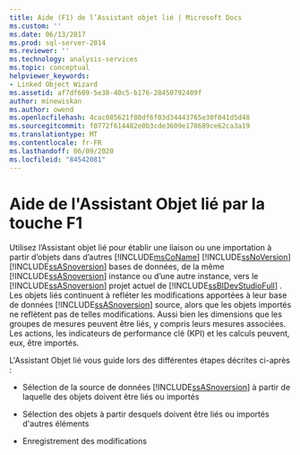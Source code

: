 ```yaml
---
title: Aide (F1) de l’Assistant objet lié | Microsoft Docs
ms.custom: ''
ms.date: 06/13/2017
ms.prod: sql-server-2014
ms.reviewer: ''
ms.technology: analysis-services
ms.topic: conceptual
helpviewer_keywords:
- Linked Object Wizard
ms.assetid: af7df609-5e38-40c5-b176-28450792409f
author: minewiskan
ms.author: owend
ms.openlocfilehash: 4cac085621f80df6f03d34443765e30f041d5d48
ms.sourcegitcommit: f0772f614482e0b3cde3609e178689ce62ca3a19
ms.translationtype: MT
ms.contentlocale: fr-FR
ms.lasthandoff: 06/09/2020
ms.locfileid: "84542081"
---
```

# <a name="linked-object-wizard-f1-help"></a>Aide de l'Assistant Objet lié par la touche F1
  Utilisez l’Assistant objet lié pour établir une liaison ou une importation à partir d’objets dans d’autres [!INCLUDE[msCoName](../includes/msconame-md.md)] [!INCLUDE[ssNoVersion](../includes/ssnoversion-md.md)] [!INCLUDE[ssASnoversion](../includes/ssasnoversion-md.md)] bases de données, de la même [!INCLUDE[ssASnoversion](../includes/ssasnoversion-md.md)] instance ou d’une autre instance, vers le [!INCLUDE[ssASnoversion](../includes/ssasnoversion-md.md)] projet actuel de [!INCLUDE[ssBIDevStudioFull](../includes/ssbidevstudiofull-md.md)] . Les objets liés continuent à refléter les modifications apportées à leur base de données [!INCLUDE[ssASnoversion](../includes/ssasnoversion-md.md)] source, alors que les objets importés ne reflètent pas de telles modifications. Aussi bien les dimensions que les groupes de mesures peuvent être liés, y compris leurs mesures associées. Les actions, les indicateurs de performance clé (KPI) et les calculs peuvent, eux, être importés.  
  
 L'Assistant Objet lié vous guide lors des différentes étapes décrites ci-après :  
  
-   Sélection de la source de données [!INCLUDE[ssASnoversion](../includes/ssasnoversion-md.md)] à partir de laquelle des objets doivent être liés ou importés  
  
-   Sélection des objets à partir desquels doivent être liés ou importés d'autres éléments  
  
-   Enregistrement des modifications  
  
  
